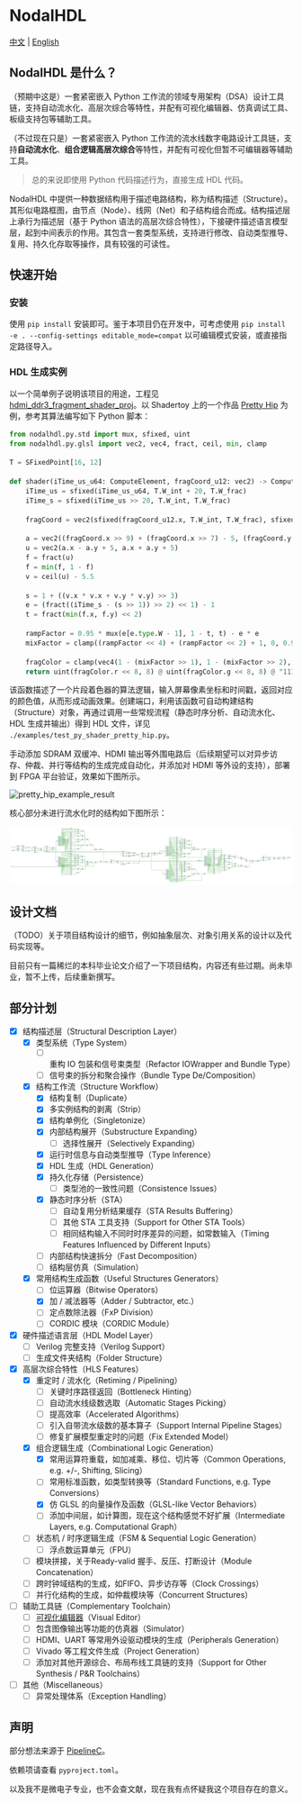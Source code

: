 # NodalHDL

[中文](./README.md) | [English](./README_en.md)

## NodalHDL 是什么？

（预期中这是）一套紧密嵌入 Python 工作流的领域专用架构（DSA）设计工具链，支持自动流水化、高层次综合等特性，并配有可视化编辑器、仿真调试工具、板级支持包等辅助工具。

（不过现在只是）一套紧密嵌入 Python 工作流的流水线数字电路设计工具链，支持**自动流水化**、**组合逻辑高层次综合**等特性，并配有可视化但暂不可编辑器等辅助工具。

> 总的来说即使用 Python 代码描述行为，直接生成 HDL 代码。

NodalHDL 中提供一种数据结构用于描述电路结构，称为结构描述（Structure）。其形似电路框图，由节点（Node）、线网（Net）和子结构组合而成。结构描述层上承行为描述层（基于 Python 语法的高层次综合特性），下接硬件描述语言模型层，起到中间表示的作用。其包含一套类型系统，支持进行修改、自动类型推导、复用、持久化存取等操作，具有较强的可读性。

## 快速开始

### 安装

使用 `pip install` 安装即可。鉴于本项目仍在开发中，可考虑使用 `pip install -e . --config-settings editable_mode=compat` 以可编辑模式安装，或直接指定路径导入。

### HDL 生成实例

以一个简单例子说明该项目的用途，工程见 [hdmi_ddr3_fragment_shader_proj](https://github.com/Gralerfics/hdmi_ddr3_fragment_shader_proj)。以 Shadertoy 上的一个作品 [Pretty Hip](https://www.shadertoy.com/view/XsBfRW) 为例，参考其算法编写如下 Python 脚本：

```python
from nodalhdl.py.std import mux, sfixed, uint
from nodalhdl.py.glsl import vec2, vec4, fract, ceil, min, clamp

T = SFixedPoint[16, 12]

def shader(iTime_us_u64: ComputeElement, fragCoord_u12: vec2) -> ComputeElement:
    iTime_us = sfixed(iTime_us_u64, T.W_int + 20, T.W_frac)
    iTime_s = sfixed(iTime_us >> 20, T.W_int, T.W_frac)
    
    fragCoord = vec2(sfixed(fragCoord_u12.x, T.W_int, T.W_frac), sfixed(fragCoord_u12.y, T.W_int, T.W_frac))
    
    a = vec2((fragCoord.x >> 9) + (fragCoord.x >> 7) - 5, (fragCoord.y >> 9) + (fragCoord.y >> 7) - 3.75)
    u = vec2(a.x - a.y + 5, a.x + a.y + 5)
    f = fract(u)
    f = min(f, 1 - f)
    v = ceil(u) - 5.5
    
    s = 1 + ((v.x * v.x + v.y * v.y) >> 3)
    e = (fract((iTime_s - (s >> 1)) >> 2) << 1) - 1
    t = fract(min(f.x, f.y) << 2)
    
    rampFactor = 0.95 * mux(e[e.type.W - 1], 1 - t, t) - e * e
    mixFactor = clamp((rampFactor << 4) + (rampFactor << 2) + 1, 0, 0.9999) + s * 0.1
    
    fragColor = clamp(vec4(1 - (mixFactor >> 1), 1 - (mixFactor >> 2), 0.9999, 0.9999), 0, 0.9999)
    return uint(fragColor.r << 8, 8) @ uint(fragColor.g << 8, 8) @ "11111111"
```

该函数描述了一个片段着色器的算法逻辑，输入屏幕像素坐标和时间戳，返回对应的颜色值，从而形成动画效果。创建端口，利用该函数可自动构建结构（Structure）对象，再通过调用一些常规流程（静态时序分析、自动流水化、HDL 生成并输出）得到 HDL 文件，详见 `./examples/test_py_shader_pretty_hip.py`。

手动添加 SDRAM 双缓冲、HDMI 输出等外围电路后（后续期望可以对异步访存、仲裁、并行等结构的生成完成自动化，并添加对 HDMI 等外设的支持），部署到 FPGA 平台验证，效果如下图所示。

![pretty_hip_example_result](./doc/readme_assets/pretty_hip_example.gif)

核心部分未进行流水化时的结构如下图所示：

![ph_comb_elaborated_schematic](./doc/readme_assets/ph_comb_elaborated_schematic.jpg)

## 设计文档

（TODO）关于项目结构设计的细节，例如抽象层次、对象引用关系的设计以及代码实现等。

目前只有一篇稀烂的本科毕业论文介绍了一下项目结构，内容还有些过期。尚未毕业，暂不上传，后续重新撰写。

## 部分计划

- [x] 结构描述层（Structural Description Layer）
  - [x] 类型系统（Type System）
    - [ ] 重构 IO 包装和信号束类型（Refactor IOWrapper and Bundle Type）
    - [ ] 信号束的拆分和聚合操作（Bundle Type De/Composition）
  - [x] 结构工作流（Structure Workflow）
    - [x] 结构复制（Duplicate）
    - [x] 多实例结构的剥离（Strip）
    - [x] 结构单例化（Singletonize）
    - [x] 内部结构展开（Substructure Expanding）
      - [ ] 选择性展开（Selectively Expanding）
    - [x] 运行时信息与自动类型推导（Type Inference）
    - [x] HDL 生成（HDL Generation）
    - [x] 持久化存储（Persistence）
      - [ ] 类型池的一致性问题（Consistence Issues）
    - [x] 静态时序分析（STA）
      - [ ] 自动复用分析结果缓存（STA Results Buffering）
      - [ ] 其他 STA 工具支持（Support for Other STA Tools）
      - [ ] 相同结构输入不同时时序差异的问题，如常数输入（Timing Features Influenced by Different Inputs）
    - [ ] 内部结构快速拆分（Fast Decomposition）
    - [ ] 结构层仿真（Simulation）
  - [x] 常用结构生成函数（Useful Structures Generators）
    - [ ] 位运算器（Bitwise Operators）
    - [x] 加 / 减法器等（Adder / Subtractor, etc.）
    - [ ] 定点数除法器（FxP Division）
    - [ ] CORDIC 模块（CORDIC Module）

- [x] 硬件描述语言层（HDL Model Layer）
  - [ ] Verilog 完整支持（Verilog Support）
  - [ ] 生成文件夹结构（Folder Structure）

- [x] 高层次综合特性（HLS Features）
  - [x] 重定时 / 流水化（Retiming / Pipelining）
    - [ ] 关键时序路径返回（Bottleneck Hinting）
    - [ ] 自动流水线级数选取（Automatic Stages Picking）
    - [ ] 提高效率（Accelerated Algorithms）
    - [ ] 引入自带流水级数的基本算子（Support Internal Pipeline Stages）
    - [ ] 修复扩展模型重定时的问题（Fix Extended Model）
  - [x] 组合逻辑生成（Combinational Logic Generation）
    - [x] 常用运算符重载，如加减乘、移位、切片等（Common Operations, e.g. +/-, Shifting, Slicing）
    - [ ] 常用标准函数，如类型转换等（Standard Functions, e.g. Type Conversions）
    - [x] 仿 GLSL 的向量操作及函数（GLSL-like Vector Behaviors）
    - [ ] 添加中间层，如计算图，现在这个结构感觉不好扩展（Intermediate Layers, e.g. Computational Graph）
  - [ ] 状态机 / 时序逻辑生成（FSM & Sequential Logic Generation）
    - [ ] 浮点数运算单元（FPU）
  - [ ] 模块拼接，关于Ready-valid 握手、反压、打断设计（Module Concatenation）
  - [ ] 跨时钟域结构的生成，如FIFO、异步访存等（Clock Crossings）
  - [ ] 并行化结构的生成，如仲裁模块等（Concurrent Structures）

- [ ] 辅助工具链（Complementary Toolchain）
  - [ ] [可视化编辑器](https://github.com/Gralerfics/nodalhdl_editor)（Visual Editor）
  - [ ] 包含图像输出等功能的仿真器（Simulator）
  - [ ] HDMI、UART 等常用外设驱动模块的生成（Peripherals Generation）
  - [ ] Vivado 等工程文件生成（Project Generation）
  - [ ] 添加对其他开源综合、布局布线工具链的支持（Support for Other Synthesis / P&R Toolchains）

- [ ] 其他（Miscellaneous）
  - [ ] 异常处理体系（Exception Handling）

## 声明

部分想法来源于 [PipelineC](https://github.com/JulianKemmerer/PipelineC)。

依赖项请查看 `pyproject.toml`。

以及我不是微电子专业，也不会查文献，现在我有点怀疑我这个项目存在的意义。

